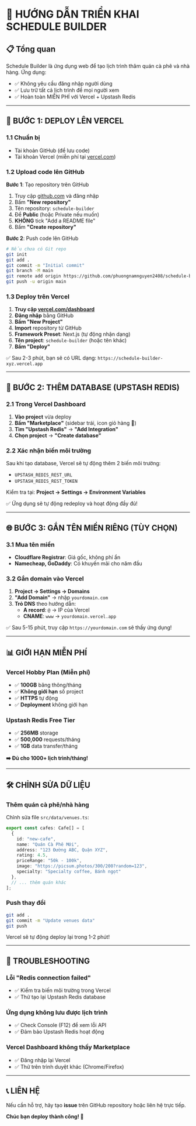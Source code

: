 # 🎯 HƯỚNG DẪN TRIỂN KHAI SCHEDULE BUILDER

## 📋 Tổng quan
Schedule Builder là ứng dụng web để tạo lịch trình thăm quán cà phê và nhà hàng. Ứng dụng:
- ✅ Không yêu cầu đăng nhập người dùng
- ✅ Lưu trữ tất cả lịch trình để mọi người xem
- ✅ Hoàn toàn MIỄN PHÍ với Vercel + Upstash Redis

---

## 🚀 BƯỚC 1: DEPLOY LÊN VERCEL

### 1.1 Chuẩn bị
- Tài khoản GitHub (để lưu code)
- Tài khoản Vercel (miễn phí tại [vercel.com](https://vercel.com))

### 1.2 Upload code lên GitHub

**Bước 1**: Tạo repository trên GitHub
1. Truy cập [github.com](https://github.com) và đăng nhập
2. Bấm **"New repository"** 
3. Tên repository: `schedule-builder`
4. Để **Public** (hoặc Private nếu muốn)
5. **KHÔNG** tick "Add a README file"
6. Bấm **"Create repository"**

**Bước 2**: Push code lên GitHub
```bash
# Nếu chưa có Git repo
git init
git add .
git commit -m "Initial commit"
git branch -M main
git remote add origin https://github.com/phuongnamnguyen2408/schedule-builder.git
git push -u origin main
```

### 1.3 Deploy trên Vercel
1. **Truy cập [vercel.com/dashboard](https://vercel.com/dashboard)**
2. **Đăng nhập** bằng GitHub
3. **Bấm "New Project"**
4. **Import** repository từ GitHub
5. **Framework Preset**: Next.js (tự động nhận dạng)
6. **Tên project**: `schedule-builder` (hoặc tên khác)
7. **Bấm "Deploy"**

✅ Sau 2-3 phút, bạn sẽ có URL dạng: `https://schedule-builder-xyz.vercel.app`

---

## 🔧 BƯỚC 2: THÊM DATABASE (UPSTASH REDIS)

### 2.1 Trong Vercel Dashboard
1. **Vào project** vừa deploy
2. **Bấm "Marketplace"** (sidebar trái, icon giỏ hàng 🛒)
3. **Tìm "Upstash Redis"** → **"Add Integration"**
4. **Chọn project** → **"Create database"**

### 2.2 Xác nhận biến môi trường
Sau khi tạo database, Vercel sẽ tự động thêm 2 biến môi trường:
- `UPSTASH_REDIS_REST_URL`
- `UPSTASH_REDIS_REST_TOKEN`

Kiểm tra tại: **Project → Settings → Environment Variables**

✅ Ứng dụng sẽ tự động redeploy và hoạt động đầy đủ!

---

## 🌐 BƯỚC 3: GẮN TÊN MIỀN RIÊNG (TÙY CHỌN)

### 3.1 Mua tên miền
- **Cloudflare Registrar**: Giá gốc, không phí ẩn
- **Namecheap, GoDaddy**: Có khuyến mãi cho năm đầu

### 3.2 Gắn domain vào Vercel
1. **Project → Settings → Domains**
2. **"Add Domain"** → nhập `yourdomain.com`
3. **Trỏ DNS** theo hướng dẫn:
   - **A record**: `@` → IP của Vercel
   - **CNAME**: `www` → `yourdomain.vercel.app`

✅ Sau 5-15 phút, truy cập `https://yourdomain.com` sẽ thấy ứng dụng!

---

## 📊 GIỚI HẠN MIỄN PHÍ

### Vercel Hobby Plan (Miễn phí)
- ✅ **100GB** băng thông/tháng
- ✅ **Không giới hạn** số project
- ✅ **HTTPS** tự động
- ✅ **Deployment** không giới hạn

### Upstash Redis Free Tier
- ✅ **256MB** storage
- ✅ **500,000** requests/tháng  
- ✅ **1GB** data transfer/tháng

**➡️ Đủ cho 1000+ lịch trình/tháng!**

---

## 🛠️ CHỈNH SỬA DỮ LIỆU

### Thêm quán cà phê/nhà hàng
Chỉnh sửa file `src/data/venues.ts`:

```typescript
export const cafes: Cafe[] = [
  {
    id: "new-cafe",
    name: "Quán Cà Phê Mới", 
    address: "123 Đường ABC, Quận XYZ",
    rating: 4.5,
    priceRange: "50k - 100k",
    image: "https://picsum.photos/300/200?random=123",
    specialty: "Specialty coffee, Bánh ngọt"
  },
  // ... thêm quán khác
];
```

### Push thay đổi
```bash
git add .
git commit -m "Update venues data"
git push
```

Vercel sẽ tự động deploy lại trong 1-2 phút!

---

## 🔧 TROUBLESHOOTING

### Lỗi "Redis connection failed"
- ✅ Kiểm tra biến môi trường trong Vercel
- ✅ Thử tạo lại Upstash Redis database

### Ứng dụng không lưu được lịch trình
- ✅ Check Console (F12) để xem lỗi API
- ✅ Đảm bảo Upstash Redis hoạt động

### Vercel Dashboard không thấy Marketplace
- ✅ Đăng nhập lại Vercel
- ✅ Thử trên trình duyệt khác (Chrome/Firefox)

---

## 📞 LIÊN HỆ

Nếu cần hỗ trợ, hãy tạo **issue** trên GitHub repository hoặc liên hệ trực tiếp.

**Chúc bạn deploy thành công! 🎉**
